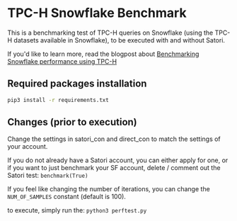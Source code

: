 # TPC-H Snowflake Benchmark
This is a benchmarking test of TPC-H queries on Snowflake (using the TPC-H datasets available in Snowflake), to be executed with and without Satori.

If you'd like to learn more, read the blogpost about [Benchmarking Snowflake performance using TPC-H](https://blog.satoricyber.com/benchmarking-snowflake-performance-using-tpc-h)

## Required packages installation
```bash
pip3 install -r requirements.txt
```

## Changes (prior to execution)
Change the settings in satori_con and direct_con to match the settings of your account.

If you do not already have a Satori account, you can either apply for one, or if you want to just benchmark your SF account, delete / comment out the Satori test:
```benchmark(True)```

If you feel like changing the number of iterations, you can change the ```NUM_OF_SAMPLES``` constant (default is 100).

to execute, simply run the:
```python3 perftest.py```
